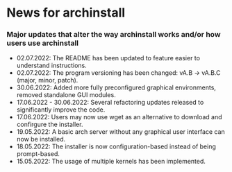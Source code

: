 # News for archinstall
### Major updates that alter the way archinstall works and/or how users use archinstall
- 02.07.2022: The README has been updated to feature easier to understand instructions.
- 02.07.2022: The program versioning has been changed: vA.B -> vA.B.C (major, minor, patch).
- 30.06.2022: Added more fully preconfigured graphical environments, removed standalone GUI modules. 
- 17.06.2022 - 30.06.2022: Several refactoring updates released to significantly improve the code. 
- 17.06.2022: Users may now use wget as an alternative to download and confirgure the installer. 
- 19.05.2022: A basic arch server without any graphical user interface can now be installed.
- 18.05.2022: The installer is now configuration-based instead of being prompt-based.
- 15.05.2022: The usage of multiple kernels has been implemented. <br><br>
